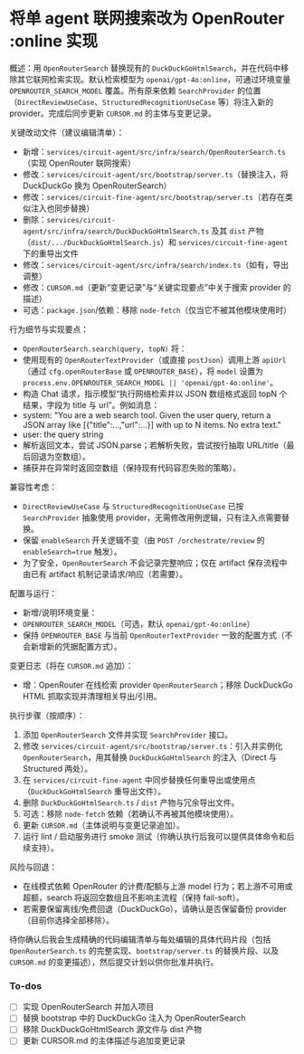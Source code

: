 <!-- 3e46e579-1e90-40ad-bf43-acd7ae4ee397 38011e69-42f7-42ba-acef-1245b1f89da0 -->
# 将单 agent 联网搜索改为 OpenRouter :online 实现

概述：用 `OpenRouterSearch` 替换现有的 `DuckDuckGoHtmlSearch`，并在代码中移除其它联网检索实现。默认检索模型为 `openai/gpt-4o:online`，可通过环境变量 `OPENROUTER_SEARCH_MODEL` 覆盖。所有原来依赖 `SearchProvider` 的位置（`DirectReviewUseCase`、`StructuredRecognitionUseCase` 等）将注入新的 provider。完成后同步更新 `CURSOR.md` 的主体与变更记录。

关键改动文件（建议编辑清单）：

- 新增：`services/circuit-agent/src/infra/search/OpenRouterSearch.ts`（实现 OpenRouter 联网搜索）
- 修改：`services/circuit-agent/src/bootstrap/server.ts`（替换注入，将 DuckDuckGo 换为 OpenRouterSearch）
- 修改：`services/circuit-fine-agent/src/bootstrap/server.ts`（若存在类似注入也同步替换）
- 删除：`services/circuit-agent/src/infra/search/DuckDuckGoHtmlSearch.ts` 及其 `dist` 产物（`dist/.../DuckDuckGoHtmlSearch.js`）和 `services/circuit-fine-agent` 下的重导出文件
- 修改：`services/circuit-agent/src/infra/search/index.ts`（如有，导出调整）
- 修改：`CURSOR.md`（更新“变更记录”与“关键实现要点”中关于搜索 provider 的描述）
- 可选：`package.json`/依赖：移除 `node-fetch`（仅当它不被其他模块使用时）

行为细节与实现要点：

- `OpenRouterSearch.search(query, topN)` 将：
- 使用现有的 `OpenRouterTextProvider`（或直接 `postJson`）调用上游 `apiUrl`（通过 `cfg.openRouterBase` 或 `OPENROUTER_BASE`），将 `model` 设置为 `process.env.OPENROUTER_SEARCH_MODEL || 'openai/gpt-4o:online'`。
- 构造 Chat 请求，指示模型“执行网络检索并以 JSON 数组格式返回 topN 个结果，字段为 title 与 url”。例如消息：
- system: "You are a web search tool. Given the user query, return a JSON array like [{\"title\":...,\"url\":...}] with up to N items. No extra text."
- user: the query string
- 解析返回文本，尝试 JSON.parse；若解析失败，尝试按行抽取 URL/title（最后回退为空数组）。
- 捕获并在异常时返回空数组（保持现有代码容忍失败的策略）。

兼容性考虑：

- `DirectReviewUseCase` 与 `StructuredRecognitionUseCase` 已按 `SearchProvider` 抽象使用 provider，无需修改用例逻辑，只有注入点需要替换。
- 保留 `enableSearch` 开关逻辑不变（由 `POST /orchestrate/review` 的 `enableSearch=true` 触发）。
- 为了安全，`OpenRouterSearch` 不会记录完整响应；仅在 artifact 保存流程中由已有 artifact 机制记录请求/响应（若需要）。

配置与运行：

- 新增/说明环境变量：
- `OPENROUTER_SEARCH_MODEL`（可选，默认 `openai/gpt-4o:online`）
- 保持 `OPENROUTER_BASE` 与当前 `OpenRouterTextProvider` 一致的配置方式（不会新增新的凭据配置方式）。

变更日志（将在 `CURSOR.md` 追加）：

- 增：OpenRouter 在线检索 provider `OpenRouterSearch`；移除 DuckDuckGo HTML 抓取实现并清理相关导出/引用。

执行步骤（按顺序）：

1. 添加 `OpenRouterSearch` 文件并实现 `SearchProvider` 接口。  
2. 修改 `services/circuit-agent/src/bootstrap/server.ts`：引入并实例化 `OpenRouterSearch`，用其替换 `DuckDuckGoHtmlSearch` 的注入（Direct 与 Structured 两处）。  
3. 在 `services/circuit-fine-agent` 中同步替换任何重导出或使用点（`DuckDuckGoHtmlSearch` 重导出文件）。  
4. 删除 `DuckDuckGoHtmlSearch.ts` / `dist` 产物与冗余导出文件。  
5. 可选：移除 `node-fetch` 依赖（若确认不再被其他模块使用）。  
6. 更新 `CURSOR.md`（主体说明与变更记录追加）。  
7. 运行 lint / 启动服务进行 smoke 测试（你确认执行后我可以提供具体命令和后续支持）。

风险与回退：

- 在线模式依赖 OpenRouter 的计费/配额与上游 model 行为；若上游不可用或超额，search 将返回空数组且不影响主流程（保持 fail-soft）。
- 若需要保留离线/免费回退（DuckDuckGo），请确认是否保留备份 provider（目前你选择全部移除）。

待你确认后我会生成精确的代码编辑清单与每处编辑的具体代码片段（包括 `OpenRouterSearch.ts` 的完整实现、`bootstrap/server.ts` 的替换片段、以及 `CURSOR.md` 的变更描述），然后提交计划以供你批准并执行。

### To-dos

- [ ] 实现 OpenRouterSearch 并加入项目
- [ ] 替换 bootstrap 中的 DuckDuckGo 注入为 OpenRouterSearch
- [ ] 移除 DuckDuckGoHtmlSearch 源文件与 dist 产物
- [ ] 更新 CURSOR.md 的主体描述与追加变更记录